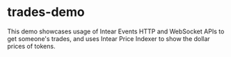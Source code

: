 # trades-demo

This demo showcases usage of Intear Events HTTP and WebSocket APIs to get someone's trades, and uses Intear Price Indexer to show the dollar prices of tokens.
